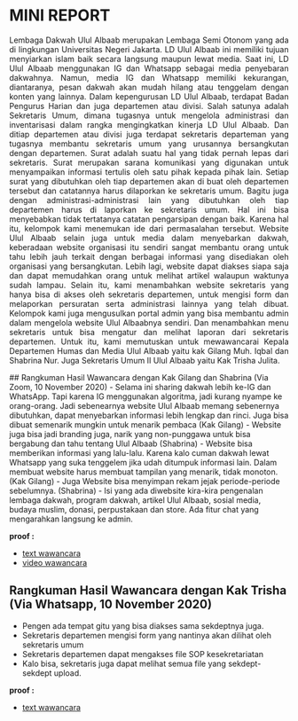 # MINI REPORT

<p align="justify">
Lembaga Dakwah Ulul Albaab merupakan Lembaga Semi Otonom yang ada di lingkungan Universitas Negeri Jakarta. LD Ulul Albaab ini memiliki tujuan menyiarkan islam baik secara langsung maupun lewat media. Saat ini, LD Ulul Albaab menggunakan IG dan Whatsapp sebagai media penyebaran dakwahnya. Namun, media IG dan Whatsapp memiliki kekurangan, diantaranya, pesan dakwah akan mudah hilang atau tenggelam dengan konten yang lainnya.
Dalam kepengurusan LD Ulul Albaab, terdapat Badan Pengurus Harian dan juga departemen atau divisi. Salah satunya adalah Sekretaris Umum, dimana tugasnya untuk mengelola administrasi dan inventarisasi dalam rangka mengingkatkan kinerja LD Ulul Albaab. Dan ditiap departemen atau divisi juga terdapat sekretaris departeman yang tugasnya membantu sekretaris umum yang urusannya bersangkutan dengan departemen. Surat adalah suatu hal yang tidak pernah lepas dari sekretaris. Surat merupakan sarana komunikasi yang digunakan untuk menyampaikan informasi tertulis oleh satu pihak kepada pihak lain. Setiap surat yang dibutuhkan oleh tiap departemen akan di buat oleh departemen tersebut dan catatannya harus dilaporkan ke sekretaris umum. Bagitu juga dengan administrasi-administrasi lain yang dibutuhkan oleh tiap departemen harus di laporkan ke sekretaris umum. Hal ini bisa menyebabkan tidak tertatanya catatan pengarsipan dengan baik. 
Karena hal itu, kelompok kami menemukan ide dari permasalahan tersebut. Website Ulul Albaab selain juga untuk media dalam menyebarkan dakwah, keberadaan website organisasi itu sendiri sangat membantu orang untuk tahu lebih jauh terkait dengan berbagai informasi yang disediakan oleh organisasi yang bersangkutan. Lebih lagi, website dapat diakses siapa saja dan dapat memudahkan orang untuk melihat artikel walaupun waktunya sudah lampau. Selain itu, kami menambahkan website sekretaris yang hanya bisa di akses oleh sekretaris departemen, untuk mengisi form dan melaporkan persuratan serta administrasi lainnya yang telah dibuat. 
Kelompok kami juga mengusulkan portal admin yang bisa membantu admin dalam mengelola website Ulul Albaabnya sendiri. Dan menambahkan menu sekretaris  untuk bisa mengatur dan melihat laporan dari sekretaris departemen. 
Untuk itu, kami memutuskan untuk mewawancarai Kepala Departemen Humas dan Media Ulul Albaab yaitu kak Gilang Muh. Iqbal dan Shabrina Nur. Juga Sekretaris Umum II Ulul Albaab yaitu Kak Trisha Julita. 
</p>
## Rangkuman Hasil Wawancara dengan Kak Gilang dan Shabrina (Via Zoom, 10 November 2020)
-	Selama ini sharing dakwah lebih ke-IG dan WhatsApp. Tapi karena IG menggunakan algoritma, jadi kurang nyampe ke orang-orang.  Jadi sebenearnya website Ulul Albaab memang sebenernya dibutuhkan, dapat menyebarkan informasi lebih lengkap dan rinci. Juga bisa dibuat semenarik mungkin untuk menarik pembaca (Kak Gilang)
-	Website juga bisa jadi branding juga, narik yang non-punggawa untuk bisa bergabung dan tahu tentang Ulul Albaab (Shabrina)
-	Website bisa memberikan informasi yang lalu-lalu. Karena kalo cuman dakwah lewat Whatsapp yang suka tenggelem jika udah ditumpuk informasi lain. Dalam membuat website harus membuat tampilan yang menarik, tidak monoton. (Kak Gilang)
-	Juga Website bisa menyimpan rekam jejak periode-periode sebelumnya. (Shabrina)
-	Isi yang ada diwebsite kira-kira pengenalan lembaga dakwah, program dakwah, artikel Ulul Albaab, sosial media, budaya muslim, donasi, perpustakaan dan store. Ada fitur chat yang mengarahkan langsung ke admin.

**proof :**
- [text wawancara]()
- [video wawancara](https://youtu.be/u4RdAFlT9R0)

## Rangkuman Hasil Wawancara dengan Kak Trisha (Via Whatsapp, 10 November 2020)
-	Pengen ada tempat gitu yang bisa diakses sama sekdeptnya juga. 
-	Sekretaris departemen mengisi form yang nantinya akan dilihat oleh sekretaris umum
-	Sekretaris departemen dapat mengakses file SOP kesekretariatan
-	Kalo bisa, sekretaris juga dapat melihat semua file yang sekdept-sekdept upload. 

**proof :**
- [text wawancara]()
